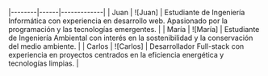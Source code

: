 |--------|------|-------------|
| Juan   | ![Juan] | Estudiante de Ingeniería Informática con experiencia en desarrollo web. Apasionado por la programación y las tecnologías emergentes. |
| María  | ![María] | Estudiante de Ingeniería Ambiental con interés en la sostenibilidad y la conservación del medio ambiente. |
| Carlos | ![Carlos] | Desarrollador Full-stack con experiencia en proyectos centrados en la eficiencia energética y tecnologías limpias. |
